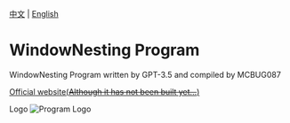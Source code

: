 [中文](README.md)  |  [English](README_en.md)

# WindowNesting Program

WindowNesting Program written by GPT-3.5 and compiled by MCBUG087

[Official website(~~Although it has not been built yet...~~)](https://winnest.mcbug087.eu.org)

Logo   ![Program Logo](https://mcbug087.eu.org/view.php/5136a4ce0e754c2ec87adff829f8c78c.png "WindowNesting")
